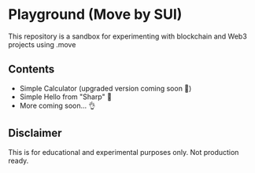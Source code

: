 # Playground (Move by SUI)

This repository is a sandbox for experimenting with blockchain and Web3 projects using .move

## Contents
- Simple Calculator (upgraded version coming soon 📌)
- Simple Hello from "Sharp" 🫶
- More coming soon... 👌

## Disclaimer
This is for educational and experimental purposes only. Not production ready.


